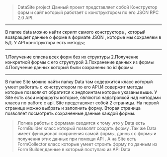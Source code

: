 
>DataSite project
Данный проект представляет собой Конструктор форм и сайт который работает с конструктором по его JSON RPC 2.0 API.
***
В папке data можно найти скрипт самого конструктора , который возвращает данные о форме в формате JSON , которые мы сохраняем в БД. У API конструктора есть  методы;
***
1.Получение списка  всех форм без их структуры 
2.Получение конкретной формы с его структурой 
3.Похранение данных из формы 
4.Получение данных который были сохранены по id формы
***
В папке Site можно найти папку Data там содержится класс который умеет работать с конструктором по его API.И содержит методы которые позволяют обратится к эндпоинтам которые указаны выше. У Site есть свои маршруты которые,  являются надстройкой над методами класса по работе с api. 
Site представляет собой 2 страницы. На первой странице можно выбрать и заполнить форму. Вторая страница позволяет посмотреть сохраненные данные каждой формы.

>Логика работы с формами сводится к тому ,что у Data есть FormBuilder класс который позволят создать форму .Так же Data имеет функционал сохранения самой формы, данных с формы и получения этих данных при помощи API . А на Site есть FormCollector класс которые умеет строить форму по данным  из Form Builder,данные в который поступаю из API Data
